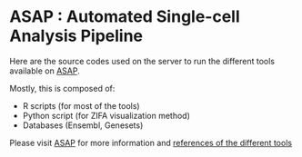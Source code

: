 # ASAP : Automated Single-cell Analysis Pipeline

Here are the source codes used on the server to run the different tools available on <a href="https://asap.epfl.ch">ASAP</a>.

Mostly, this is composed of:
- R scripts (for most of the tools)
- Python script (for ZIFA visualization method)
- Databases (Ensembl, Genesets)

Please visit <a href="https://asap.epfl.ch">ASAP</a> for more information and <a href="https://asap.epfl.ch/home/about">references of the different tools</a>
